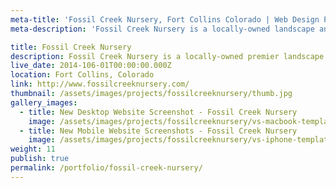 ```yaml
---
meta-title: 'Fossil Creek Nursery, Fort Collins Colorado | Web Design Portfolio | VS'
meta-description: 'Fossil Creek Nursery is a locally-owned landscape and garden center located in Fort Collins. They offer the best selection and finest quality plants in Northern Colorado.'

title: Fossil Creek Nursery
description: Fossil Creek Nursery is a locally-owned premier landscape and garden center located in Fort Collins, Colorado. With a commitment to deliver unparalleled value to their customers, the dedicated staff of long-term employees offer the best selection and finest quality plants in Northern Colorado.
live_date: 2014-106-01T00:00:00.000Z
location: Fort Collins, Colorado
link: http://www.fossilcreeknursery.com/
thumbnail: /assets/images/projects/fossilcreeknursery/thumb.jpg
gallery_images:
  - title: New Desktop Website Screenshot - Fossil Creek Nursery
    image: /assets/images/projects/fossilcreeknursery/vs-macbook-template.jpg
  - title: New Mobile Website Screenshots - Fossil Creek Nursery
    image: /assets/images/projects/fossilcreeknursery/vs-iphone-template.jpg
weight: 11
publish: true
permalink: /portfolio/fossil-creek-nursery/
---
```

